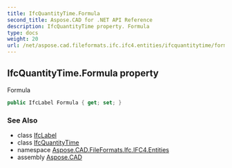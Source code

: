```yaml
---
title: IfcQuantityTime.Formula
second_title: Aspose.CAD for .NET API Reference
description: IfcQuantityTime property. Formula
type: docs
weight: 20
url: /net/aspose.cad.fileformats.ifc.ifc4.entities/ifcquantitytime/formula/
---
```

## IfcQuantityTime.Formula property

Formula

```csharp
public IfcLabel Formula { get; set; }
```

### See Also

* class [IfcLabel](../../../aspose.cad.fileformats.ifc.ifc4.types/ifclabel/)
* class [IfcQuantityTime](../)
* namespace [Aspose.CAD.FileFormats.Ifc.IFC4.Entities](../../ifcquantitytime/)
* assembly [Aspose.CAD](../../../)


